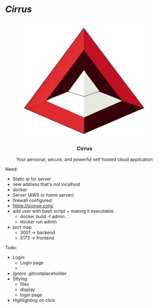 # *Cirrus*
<p align="center">
  <a href="https://github.com/reesehatfield/cirrus">
    <img src="./frontend/public/cirrus.png" alt="Cirrus Logo" width="400" height="370">
  </a>
</p>

<h3 align="center"><strong>Cirrus</strong></h3>

<p align="center">
  Your personal, secure, and powerful self hosted cloud application
  <br>
</p>


Need:
- Static ip for server
- new address that's not localhost
- docker
- Server (AWS or home server)
- firewall configured
- https://iconoir.com/
- add user with bash script + making it executable
  - docker build -t admin .
  - docker run admin
- port map
  - 3001 -> backend
  - 5173 -> frontend



Todo:
- Login:
  - Login page
  - 
- Ignore .gitrootplaceholder
- Stlying:
  - files
  - display
  - login page
- Highlighting on click



